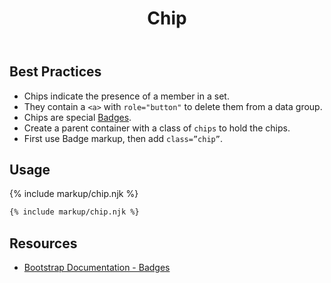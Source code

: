 ﻿---
title: Chip
summary: Chips allow users to see items added to or removed from a set.
tags: components, chips
layout: guide
eleventyNavigation:
  key: Chip
  parent: Components
  order: 140
  excerpt: Chips allow users to see items added to or removed from a set.
  img: /img/illustrations/illus-chips.svg
---

## Best Practices

- Chips indicate the presence of a member in a set.
- They contain a `<a>` with `role="button"` to delete them from a data group.
- Chips are special [Badges](/components/badges).
- Create a parent container with a class of `chips` to hold the chips.
- First use Badge markup, then add `class=”chip”`. 

## Usage

{% include markup/chip.njk %}

``` html
{% include markup/chip.njk %}
```

## Resources
* <a href="https://getbootstrap.com/docs/4.5/components/badge/" target="_blank">Bootstrap Documentation - Badges</a>
